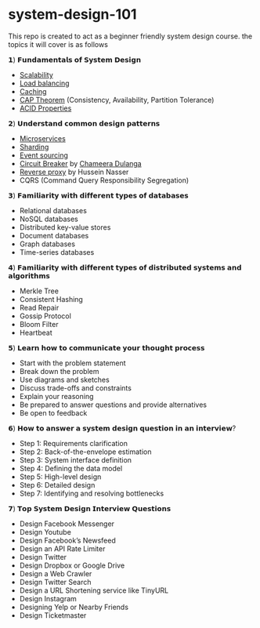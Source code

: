 # system-design-101

This repo is created to act as a beginner friendly system design course.
the topics it will cover is as follows 

𝟭) 𝗙𝘂𝗻𝗱𝗮𝗺𝗲𝗻𝘁𝗮𝗹𝘀 𝗼𝗳 𝗦𝘆𝘀𝘁𝗲𝗺 𝗗𝗲𝘀𝗶𝗴𝗻
- [Scalability](https://medium.com/@zeyadomar.4217/system-design-101-8a70b9422d3c)
- [Load balancing](https://medium.com/@zeyadomar.4217/load-balancers-the-traffic-cop-of-the-internet-c77ac6fa7f0a)
- [Caching](https://medium.com/@zeyadomar.4217/cache-is-king-868d36f055cf)
- [CAP Theorem](https://medium.com/@zeyadomar.4217/cap-theorem-dont-be-greedy-just-pick-2-cdff9c82213a) (Consistency, Availability, Partition Tolerance)
- [ACID Properties](https://medium.com/@zeyadomar.4217/acid-properties-what-why-and-how-674a51a346be)

𝟮) 𝗨𝗻𝗱𝗲𝗿𝘀𝘁𝗮𝗻𝗱 𝗰𝗼𝗺𝗺𝗼𝗻 𝗱𝗲𝘀𝗶𝗴𝗻 𝗽𝗮𝘁𝘁𝗲𝗿𝗻𝘀
- [Microservices](https://medium.com/@zeyadomar.4217/microservices-why-your-business-cant-afford-to-ignore-them-4cba4753b4da)
- [Sharding](https://medium.com/@zeyadomar.4217/sharding-big-data-is-no-longer-an-issue-2bfcda96981f)
- [Event sourcing](https://www.linkedin.com/posts/zeyad-omar_design-activity-7056634190443745280-QG-l?utm_source=share&utm_medium=member_desktop)
- [Circuit Breaker](https://blog.bitsrc.io/circuit-breaker-pattern-in-microservices-26bf6e5b21ff) by [Chameera Dulanga](https://chameeradulanga.medium.com/)
- [Reverse proxy](https://youtu.be/ozhe__GdWC8) by Hussein Nasser
- CQRS (Command Query Responsibility Segregation)

𝟯) 𝗙𝗮𝗺𝗶𝗹𝗶𝗮𝗿𝗶𝘁𝘆 𝘄𝗶𝘁𝗵 𝗱𝗶𝗳𝗳𝗲𝗿𝗲𝗻𝘁 𝘁𝘆𝗽𝗲𝘀 𝗼𝗳 𝗱𝗮𝘁𝗮𝗯𝗮𝘀𝗲𝘀
- Relational databases
- NoSQL databases
- Distributed key-value stores
- Document databases
- Graph databases
- Time-series databases

𝟰) 𝗙𝗮𝗺𝗶𝗹𝗶𝗮𝗿𝗶𝘁𝘆 𝘄𝗶𝘁𝗵 𝗱𝗶𝗳𝗳𝗲𝗿𝗲𝗻𝘁 𝘁𝘆𝗽𝗲𝘀 𝗼𝗳 𝗱𝗶𝘀𝘁𝗿𝗶𝗯𝘂𝘁𝗲𝗱 𝘀𝘆𝘀𝘁𝗲𝗺𝘀 𝗮𝗻𝗱 𝗮𝗹𝗴𝗼𝗿𝗶𝘁𝗵𝗺𝘀
- Merkle Tree
- Consistent Hashing
- Read Repair
- Gossip Protocol
- Bloom Filter
- Heartbeat

𝟱) 𝗟𝗲𝗮𝗿𝗻 𝗵𝗼𝘄 𝘁𝗼 𝗰𝗼𝗺𝗺𝘂𝗻𝗶𝗰𝗮𝘁𝗲 𝘆𝗼𝘂𝗿 𝘁𝗵𝗼𝘂𝗴𝗵𝘁 𝗽𝗿𝗼𝗰𝗲𝘀𝘀
- Start with the problem statement
- Break down the problem
- Use diagrams and sketches
- Discuss trade-offs and constraints
- Explain your reasoning
- Be prepared to answer questions and provide alternatives
- Be open to feedback

𝟲) 𝗛𝗼𝘄 𝘁𝗼 𝗮𝗻𝘀𝘄𝗲𝗿 𝗮 𝘀𝘆𝘀𝘁𝗲𝗺 𝗱𝗲𝘀𝗶𝗴𝗻 𝗾𝘂𝗲𝘀𝘁𝗶𝗼𝗻 𝗶𝗻 𝗮𝗻 𝗶𝗻𝘁𝗲𝗿𝘃𝗶𝗲𝘄?
- Step 1: Requirements clarification
- Step 2: Back-of-the-envelope estimation
- Step 3: System interface definition
- Step 4: Defining the data model
- Step 5: High-level design
- Step 6: Detailed design
- Step 7: Identifying and resolving bottlenecks

𝟳) 𝗧𝗼𝗽 𝗦𝘆𝘀𝘁𝗲𝗺 𝗗𝗲𝘀𝗶𝗴𝗻 𝗜𝗻𝘁𝗲𝗿𝘃𝗶𝗲𝘄 𝗤𝘂𝗲𝘀𝘁𝗶𝗼𝗻𝘀
- Design Facebook Messenger
- Design Youtube
- Design Facebook’s Newsfeed
- Design an API Rate Limiter
- Design Twitter
- Design Dropbox or Google Drive
- Design a Web Crawler
- Design Twitter Search
- Design a URL Shortening service like TinyURL
- Design Instagram
- Designing Yelp or Nearby Friends
- Design Ticketmaster
